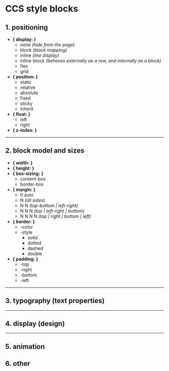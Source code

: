 # CCS style blocks

## 1. positioning

* **{ display: }**
    * none _(hide from the page)_
    * block _(block mapping)_
    * inline _(line display)_
    * inline-block  _(behaves externally as a row, and internally as a block)_
    * flex
    * grid
* **{ position: }**
    * static
    * relative
    * absolute
    * fixed
    * sticky
    * inherit
* **{ float: }**
    * left
    * right
* **{ z-index: }**

___

## 2. block model and sizes

* **{ width: }**
* **{ height: }**
* **{ box-sizing: }**
    * content-box
    * border-box
* **{ margin: }**
    * 0 auto
    * N _(all sides)_
    * N N _(top-bottom | left-right)_
    * N N N _(top | left-right | bottom)_
    * N N N N _(top | right | bottom | left)_
* **{ border: }**
    * -color
    * -style
        + solid
        + dotted
        + dashed
        + double
* **{ padding: }**
    * -top
    * -right
    * -bottom
    * -left

___

## 3. typography (text properties)


___

## 4. display (design)




___

## 5. animation





## 6. other




